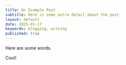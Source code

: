 ```yaml
---
title: An Example Post
subtitle: Here is some extra detail about the post.
layout: default
date: 2025-01-17
keywords: blogging, writing
published: true
---
```


Here are some words.

Cool!